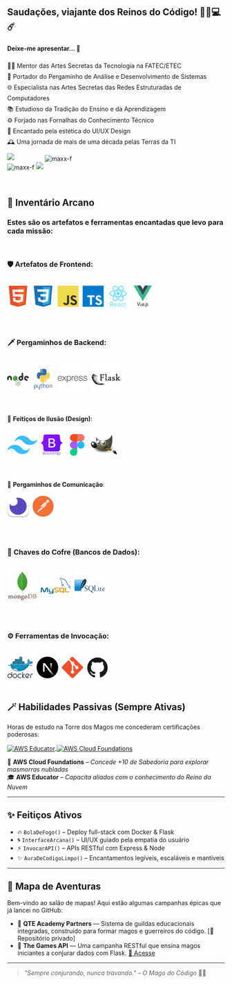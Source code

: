 ## Saudações, viajante dos Reinos do Código! 🧙‍♂️💻☄️

#### **Deixe-me apresentar...** 🙇

<ul style="list-style: none; padding: 0; margin: 0; line-height: 1.8;">
  <li>🧙‍♂️ Mentor das Artes Secretas da Tecnologia na FATEC/ETEC</li>
  <li>📜 Portador do Pergaminho de Análise e Desenvolvimento de Sistemas</li>
  <li>🌐 Especialista nas Artes Secretas das Redes Estruturadas de Computadores</li>
  <li>📚 Estudioso da Tradição do Ensino e da Aprendizagem</li>
  <li>⚙️ Forjado nas Fornalhas do Conhecimento Técnico</li>
  <li>🎨 Encantado pela estética do UI/UX Design</li>
  <li>🕰️ Uma jornada de mais de uma década pelas Terras da TI</li>
</ul>

<p align="left">
  <span>
    <img height="190em" src="https://github-readme-stats.vercel.app/api?username=maxxdiego&theme=react&show_icons=true"/>
  </span>
  &nbsp;&nbsp;&nbsp;&nbsp;&nbsp;&nbsp;&nbsp;&nbsp;&nbsp;&nbsp;&nbsp;&nbsp;&nbsp;&nbsp;&nbsp;&nbsp;
  <span>
    <img align="center" alt="maxx-f" src="https://imagens-maxx.s3.sa-east-1.amazonaws.com/maxx-code-mage-front.png">
  </span>
  <br>
  <span>
    <img align="center" alt="maxx-f" src="https://imagens-maxx.s3.sa-east-1.amazonaws.com/maxx-code-mage-side-r.png">
  </span>
  <a href="https://github.com/maxxdiego">
    <img height="190em" src="https://github-readme-stats.vercel.app/api/top-langs/?username=maxxdiego&layout=compact&langs_count=7&theme=react"/>
  </a> 
</p>

<br>

## 🧳 Inventário Arcano

### Estes são os artefatos e ferramentas encantadas que levo para cada missão:

<div align="left"> 
  <div style="display: inline_block"><br>

  ### 🛡️ **Artefatos de Frontend**:  
  <br />
  <img align="center" alt="HTML" height="50" width="50" src="https://raw.githubusercontent.com/devicons/devicon/master/icons/html5/html5-original.svg" >
  &nbsp;<img align="center" alt="CSS" height="50" width="50" src="https://raw.githubusercontent.com/devicons/devicon/master/icons/css3/css3-original.svg" >
  &nbsp;<img align="center" alt="JS" height="50" width="50" src="https://raw.githubusercontent.com/devicons/devicon/master/icons/javascript/javascript-original.svg" >
  &nbsp;<img align="center" alt="Typescript" height="50" width="50" src="https://raw.githubusercontent.com/devicons/devicon/master/icons/typescript/typescript-original.svg" >
  &nbsp;<img align="center" alt="React" height="50" width="50" src="https://raw.githubusercontent.com/devicons/devicon/master/icons/react/react-original-wordmark.svg" >
  &nbsp;<img align="center" alt="VueJS" height="50" width="50" src="https://raw.githubusercontent.com/devicons/devicon/master/icons/vuejs/vuejs-original-wordmark.svg" >

  <br /><br />
  ### 🗡️ **Pergaminhos de Backend**:  
  <br />
  <img align="center" alt="NodeJs" height="50" width="50" src="https://raw.githubusercontent.com/devicons/devicon/master/icons/nodejs/nodejs-original-wordmark.svg" >
  &nbsp;<img align="center" alt="Python" height="50" width="50" src="https://raw.githubusercontent.com/devicons/devicon/master/icons/python/python-original-wordmark.svg" >
  &nbsp;<img align="center" alt="Express" height="70" width="70" src="https://raw.githubusercontent.com/devicons/devicon/master/icons/express/express-original-wordmark.svg" >
  &nbsp;<img align="center" alt="Flask" height="70" width="70" src="https://raw.githubusercontent.com/devicons/devicon/master/icons/flask/flask-original-wordmark.svg" >

  <br /><br />
  🎨 **Feitiços de Ilusão (Design)**:  
  <br />
  <img align="center" alt="Tailwind" height="70" width="70" src="https://raw.githubusercontent.com/devicons/devicon/master/icons/tailwindcss/tailwindcss-original.svg" >
  &nbsp;<img align="center" alt="Bootstrap" height="50" width="50" src="https://raw.githubusercontent.com/devicons/devicon/master/icons/bootstrap/bootstrap-original-wordmark.svg" >
  &nbsp;<img align="center" alt="Figma" height="50" width="50" src="https://raw.githubusercontent.com/devicons/devicon/master/icons/figma/figma-original.svg" >
  &nbsp;<img align="center" alt="Gimp" height="60" width="60" src="https://raw.githubusercontent.com/devicons/devicon/master/icons/gimp/gimp-original.svg" >

  <br /><br />
  📡 **Pergaminhos de Comunicação**:  
  <br />
  <img align="center" alt="Insomnia" height="50" width="50" src="https://github.com/Kong/insomnia-design-assets/blob/master/export/Icon.svg">
  &nbsp;<img align="center" alt="Postman" height="50" width="50" src="https://raw.githubusercontent.com/devicons/devicon/master/icons/postman/postman-original.svg" >    

  <br /><br />
  ### 🔐 **Chaves do Cofre (Bancos de Dados)**:  
  <br />
  <img align="center" alt="MongoDB" height="70" width="70" src="https://raw.githubusercontent.com/devicons/devicon/master/icons/mongodb/mongodb-original-wordmark.svg" >
  &nbsp;<img align="center" alt="MySQL" height="70" width="70" src="https://raw.githubusercontent.com/devicons/devicon/master/icons/mysql/mysql-original-wordmark.svg" >
  &nbsp;<img align="center" alt="SQLite" height="70" width="70" src="https://raw.githubusercontent.com/devicons/devicon/master/icons/sqlite/sqlite-original-wordmark.svg" >

  <br /><br />
  ### ⚙️ **Ferramentas de Invocação**:  
  <br />
  <img align="center" alt="Docker" height="60" width="60" src="https://raw.githubusercontent.com/devicons/devicon/master/icons/docker/docker-original-wordmark.svg" >
  &nbsp;<img align="center" alt="Next" height="50" width="50" src="https://raw.githubusercontent.com/devicons/devicon/master/icons/nextjs/nextjs-original.svg" >
  &nbsp;<img align="center" alt="Git" height="50" width="50" src="https://raw.githubusercontent.com/devicons/devicon/master/icons/git/git-original.svg" >
  &nbsp;<img align="center" alt="Github" height="50" width="50" src="https://raw.githubusercontent.com/devicons/devicon/master/icons/github/github-original.svg" >

</div>

<br>

## 🪄 Habilidades Passivas (Sempre Ativas)

Horas de estudo na Torre dos Magos me concederam certificações poderosas:

<a href="https://www.credly.com/badges/495a3bc3-1bf1-4dd5-aa84-ac4c1c13259d/public_url">
  <img align="center" alt="AWS Educator" height="150" width="150" src="https://images.credly.com/images/e7bf6727-22cf-45d6-ad9c-76ab57c3f11b/image.png">
</a>

<a href="https://www.credly.com/badges/fe588aeb-47e2-413a-85b9-65c2e95ecab8/public_url">
  <img align="center" alt="AWS Cloud Foundations" height="150" width="150" src="https://images.credly.com/images/73e4a58b-a8ef-41a3-a7db-9183dd269882/image.png">
</a>

<br>

🧠 **AWS Cloud Foundations** – *Concede +10 de Sabedoria para explorar masmorras nubladas*  
🎓 **AWS Educator** – *Capacita aliados com o conhecimento do Reino da Nuvem*

---

## ✨ Feitiços Ativos

- 🔥 `BolaDeFogo()` – Deploy full-stack com Docker & Flask  
- 🌀 `InterfaceArcana()` – UI/UX guiado pela empatia do usuário  
- ⚡ `InvocarAPI()` – APIs RESTful com Express & Node  
- ✨ `AuraDeCodigoLimpo()` – Encantamentos legíveis, escaláveis e mantíveis  

---

## 📜 Mapa de Aventuras

Bem-vindo ao salão de mapas! Aqui estão algumas campanhas épicas que já lancei no GitHub:

- 💠 **QTE Academy Partners** — Sistema de guildas educacionais integradas, construído para formar magos e guerreiros do código. [🔗 Repositório privado]
- 🏰 **The Games API** — Uma campanha RESTful que ensina magos iniciantes a conjurar dados com Flask. [🔗 Acesse](https://github.com/maxxdiego/the-games-api)

---

> *"Sempre conjurando, nunca travando." – O Mago do Código* 🧙‍♂️
